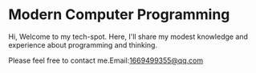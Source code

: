 # Modern Computer Programming

Hi, Welcome to my tech-spot. Here, I'll share my modest knowledge and experience about programming and thinking.

Please feel free to contact me.Email:1669499355@qq.com